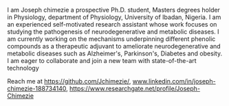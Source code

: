 I am Joseph chimezie a prospective Ph.D. student, Masters degrees holder in Physiology, department of Physiology, University of Ibadan, Nigeria. I am an experienced self-motivated research assistant whose work focuses on studying the pathogenesis of neurodegenerative and metabolic diseases. I am currently working on the mechanisms underpinning different phenolic compounds as a therapeutic adjuvant to ameliorate neurodegenerative and metabolic diseases such as Alzheimer's, Parkinson's, Diabetes and obesity. I am eager to collaborate and join a new team with state-of-the-art technology  

Reach me at https://github.com/Jchimezie/, www.linkedin.com/in/joseph-chimezie-188734140, https://www.researchgate.net/profile/Joseph-Chimezie

<!---
Jchimezie/Jchimezie is a ✨ special ✨ repository because its `README.md` (this file) appears on your GitHub profile.
You can click the Preview link to take a look at your changes.
--->
